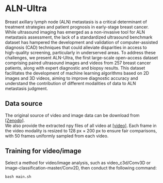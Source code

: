 # ALN-Ultra

Breast axillary lymph node (ALN) metastasis is a critical determinant of treatment strategies and patient prognosis in early-stage breast cancer. While ultrasound imaging has emerged as a non-invasive tool for ALN metastasis assessment, the lack of a standardized ultrasound benchmark dataset has hampered the development and validation of computer-assisted diagnosis (CAD) techniques that could alleviate disparities in access to high-quality screening, particularly in underserved areas. To address these challenges, we present ALN-Ultra, the first large-scale open-access dataset comprising paired ultrasound images and videos from 257 breast cancer patients, along with expert diagnostic and biopsy results. This dataset facilitates the development of machine learning algorithms based on 2D images and 3D videos, aiming to improve diagnostic accuracy and understand the contribution of different modalities of data to ALN metastasis judgment.

## Data source
The original source of video and image data can be download from [[Zenodo]](https://zenodo.org/records/15003119). <br>
We also provide the extracted npy files of all video at [[video]](https://drive.google.com/drive/folders/188LpUn-xj0n8HEgvKjCIvw-RJZPa7SIX?usp=sharing). Each frame in the video modality is resized to 128 px × 200 px to ensure fair comparisons, with 50 frames uniformly sampled from each video.

## Training for video/image
Select a method for video/image analysis, such as video_c3d/Conv3D or image-classification-master/Conv2D, then conduct the following command:
```markdown
bash main.sh
